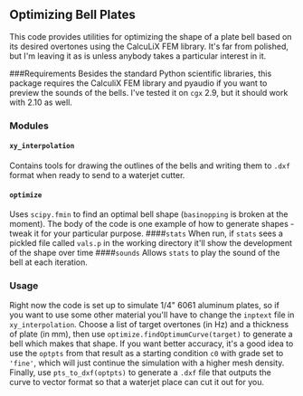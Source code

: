 ## Optimizing Bell Plates

This code provides utilities for optimizing the shape of a plate bell based on its desired overtones using the CalcuLiX FEM library. It's far from polished, but I'm leaving it as is unless anybody takes a particular interest in it.

###Requirements
Besides the standard Python scientific libraries, this package requires the CalculiX FEM library and pyaudio if you want to preview the sounds of the bells. I've tested it on `cgx` 2.9, but it should work with 2.10 as well.

### Modules
#### `xy_interpolation`
Contains tools for drawing the outlines of the bells and writing them to `.dxf` format when ready to send to a waterjet cutter.
#### `optimize`
Uses `scipy.fmin` to find an optimal bell shape (`basinopping` is broken at the moment). The body of the code is one example of how to generate shapes - tweak it for your particular purpose.
####`stats`
When run, if `stats` sees a pickled file called `vals.p` in the working directory it'll show the development of the shape over time
####`sounds`
Allows `stats` to play the sound of the bell at each iteration.

### Usage
Right now the code is set up to simulate 1/4" 6061 aluminum plates, so if you want to use some other material you'll have to change the `inptext` file in `xy_interpolation`. Choose a list of target overtones (in Hz) and a thickness of plate (in mm), then use `optimize.findOptimumCurve(target)` to generate a bell which makes that shape. If you want better accuracy, it's a good idea to use the `optpts` from that result as a starting condition `c0` with grade set to `'fine'`, which will just continue the simulation with a higher mesh density. Finally, use `pts_to_dxf(optpts)` to generate a `.dxf` file that outputs the curve to vector format so that a waterjet place can cut it out for you.



